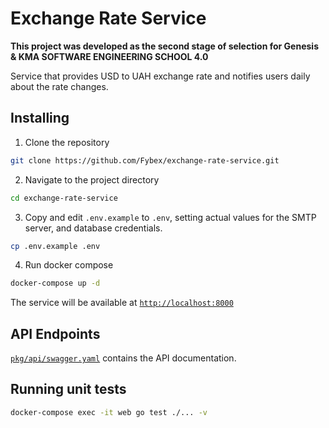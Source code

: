 # Exchange Rate Service

**This project was developed as the second stage of selection for Genesis & KMA SOFTWARE ENGINEERING SCHOOL 4.0**

Service that provides USD to UAH exchange rate and notifies users daily about the rate changes.

## Installing

1. Clone the repository

```sh
git clone https://github.com/Fybex/exchange-rate-service.git
```

2. Navigate to the project directory

```sh
cd exchange-rate-service
```

3. Copy and edit `.env.example` to `.env`, setting actual values for the SMTP server, and database credentials.

```sh
cp .env.example .env
```

4. Run docker compose

```sh
docker-compose up -d
```

The service will be available at [`http://localhost:8000`](http://localhost:8000)

## API Endpoints

[`pkg/api/swagger.yaml`](pkg/api/swagger.yaml) contains the API documentation.

## Running unit tests

```sh
docker-compose exec -it web go test ./... -v
```

